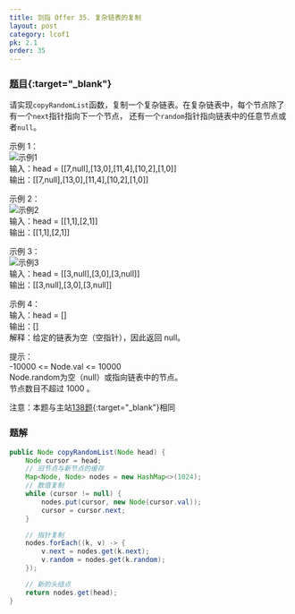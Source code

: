 ```yaml
---
title: 剑指 Offer 35. 复杂链表的复制
layout: post
category: lcof1
pk: 2.1
order: 35
---
```


### [题目](https://leetcode-cn.com/problems/fu-za-lian-biao-de-fu-zhi-lcof/){:target="_blank"}

请实现`copyRandomList`函数，复制一个复杂链表。在复杂链表中，每个节点除了有一个`next`指针指向下一个节点，
还有一个`random`指针指向链表中的任意节点或者`null`。


示例 1：  
![示例1](https://cdn.jsdelivr.net/gh/PasseRR/JavaLeetCode/docs/images/2/35/e1.png)  
输入：head = [[7,null],[13,0],[11,4],[10,2],[1,0]]  
输出：[[7,null],[13,0],[11,4],[10,2],[1,0]]

示例 2：  
![示例2](https://cdn.jsdelivr.net/gh/PasseRR/JavaLeetCode/docs/images/2/35/e2.png)  
输入：head = [[1,1],[2,1]]  
输出：[[1,1],[2,1]]

示例 3：  
![示例3](https://cdn.jsdelivr.net/gh/PasseRR/JavaLeetCode/docs/images/2/35/e3.png)  
输入：head = [[3,null],[3,0],[3,null]]  
输出：[[3,null],[3,0],[3,null]]

示例 4：  
输入：head = []  
输出：[]  
解释：给定的链表为空（空指针），因此返回 null。

提示：  
-10000 <= Node.val <= 10000  
Node.random为空（null）或指向链表中的节点。  
节点数目不超过 1000 。

注意：本题与主站[138题](https://leetcode-cn.com/problems/copy-list-with-random-pointer/){:target="_blank"}相同

### 题解

```java
public Node copyRandomList(Node head) {
    Node cursor = head;
    // 旧节点与新节点的缓存
    Map<Node, Node> nodes = new HashMap<>(1024);
    // 数值复制
    while (cursor != null) {
        nodes.put(cursor, new Node(cursor.val));
        cursor = cursor.next;
    }

    // 指针复制
    nodes.forEach((k, v) -> {
        v.next = nodes.get(k.next);
        v.random = nodes.get(k.random);
    });

    // 新的头结点
    return nodes.get(head);
}
```